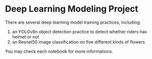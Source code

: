 # Deep Learning Modeling Project
There are several deep learning model training practices, including:
1. an YOLOv8n object detection practice to detect whether riders has helmet or not
2. an Resnet50 image classification on five different kinds of flowers 

You may check each notebook for more informations.
